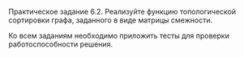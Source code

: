 Практическое задание 6.2.
Реализуйте функцию топологической сортировки графа,
заданного в виде матрицы смежности.

Ко всем заданиям необходимо приложить тесты для проверки работоспособности решения.
